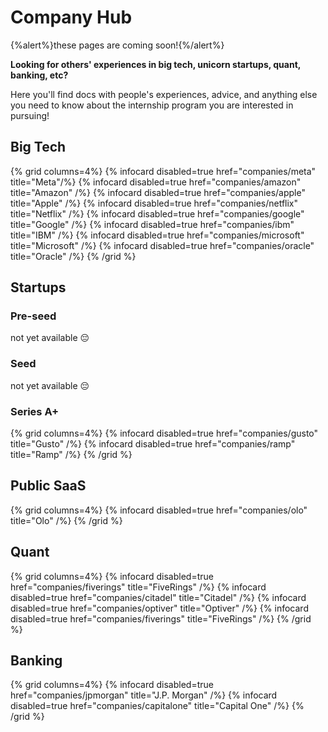 # Company Hub

{%alert%}these pages are coming soon!{%/alert%}

**Looking for others' experiences in big tech, unicorn startups, quant, banking, etc?**

Here you'll find docs with people's experiences, advice, and anything else you need to know about the internship program you are interested in pursuing!

## Big Tech

{% grid columns=4%}
{% infocard disabled=true href="companies/meta" title="Meta"/%}
{% infocard disabled=true href="companies/amazon" title="Amazon" /%}
{% infocard disabled=true href="companies/apple" title="Apple" /%}
{% infocard disabled=true href="companies/netflix" title="Netflix" /%}
{% infocard disabled=true href="companies/google" title="Google" /%}
{% infocard disabled=true href="companies/ibm" title="IBM" /%}
{% infocard disabled=true href="companies/microsoft" title="Microsoft" /%}
{% infocard disabled=true href="companies/oracle" title="Oracle" /%}
{% /grid %}

## Startups

### Pre-seed

not yet available 😔

### Seed

not yet available 😔

### Series A+

{% grid columns=4%}
{% infocard disabled=true href="companies/gusto" title="Gusto" /%}
{% infocard disabled=true href="companies/ramp" title="Ramp" /%}
{% /grid %}

## Public SaaS

{% grid columns=4%}
{% infocard disabled=true href="companies/olo" title="Olo" /%}
{% /grid %}

## Quant

{% grid columns=4%}
{% infocard disabled=true href="companies/fiverings" title="FiveRings" /%}
{% infocard disabled=true href="companies/citadel" title="Citadel" /%}
{% infocard disabled=true href="companies/optiver" title="Optiver" /%}
{% infocard disabled=true href="companies/fiverings" title="FiveRings" /%}
{% /grid %}

## Banking

{% grid columns=4%}
{% infocard disabled=true href="companies/jpmorgan" title="J.P. Morgan" /%}
{% infocard disabled=true href="companies/capitalone" title="Capital One" /%}
{% /grid %}
